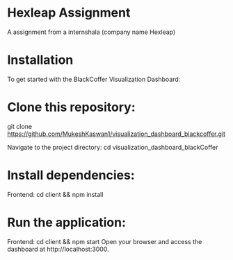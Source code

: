 # Hexleap Assignment
A assignment from a internshala (company name Hexleap)

# Installation

To get started with the BlackCoffer Visualization Dashboard:

# Clone this repository: 
  git clone https://github.com/MukeshKaswan1/visualization_dashboard_blackcoffer.git

Navigate to the project directory: cd visualization_dashboard_blackCoffer
# Install dependencies:

Frontend: cd client && npm install

# Run the application:

Frontend: cd client && npm start
Open your browser and access the dashboard at http://localhost:3000.
